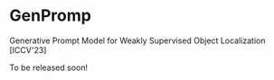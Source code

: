 # GenPromp
Generative Prompt Model for Weakly Supervised Object Localization [ICCV'23]

To be released soon!
